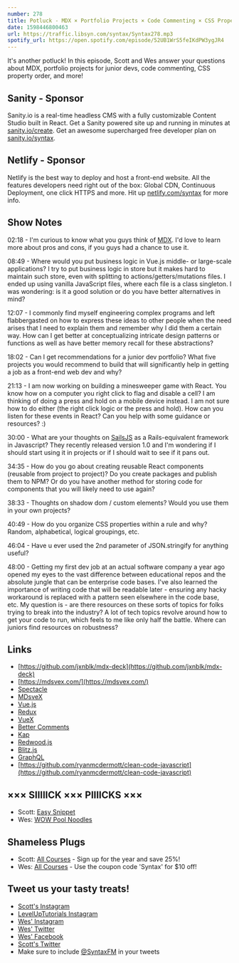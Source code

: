 ```yaml
---
number: 278
title: Potluck - MDX × Portfolio Projects × Code Commenting × CSS Properties × Reusable Components × More!
date: 1598446800463
url: https://traffic.libsyn.com/syntax/Syntax278.mp3
spotify_url: https://open.spotify.com/episode/52UB1WrS5feIKdPW3ygJR4
---
```


It's another potluck! In this episode, Scott and Wes answer your questions about MDX, portfolio projects for junior devs, code commenting, CSS property order, and more!

## Sanity - Sponsor
Sanity.io is a real-time headless CMS with a fully customizable Content Studio built in React. Get a Sanity powered site up and running in minutes at [sanity.io/create](https://www.sanity.io/create). Get an awesome supercharged free developer plan on [sanity.io/syntax](https://www.sanity.io/syntax).

## Netlify - Sponsor
Netlify is the best way to deploy and host a front-end website. All the features developers need right out of the box: Global CDN, Continuous Deployment, one click HTTPS and more. Hit up [netlify.com/syntax](https://netlify.com/syntax) for more info.

## Show Notes

02:18 - I'm curious to know what you guys think of [MDX](https://mdxjs.com/). I'd love to learn more about pros and cons, if you guys had a chance to use it.	

08:49 - Where would you put business logic in Vue.js middle- or large-scale applications? I try to put business logic in store but it makes hard to maintain such store, even with splitting to actions/getters/mutations files. I ended up using vanilla JavaScript files, where each file is a class singleton. I was wondering: is it a good solution or do you have better alternatives in mind?

12:07 - I commonly find myself engineering complex programs and left flabbergasted on how to express these ideas to other people when the need arises that I need to explain them and remember why I did them a certain way. How can I get better at conceptualizing intricate design patterns or functions as well as have better memory recall for these abstractions?

18:02 - Can I get recommendations for a junior dev portfolio? What five projects you would recommend to build that will significantly help in getting a job as a front-end web dev and why?

21:13 - I am now working on building a minesweeper game with React. You know how on a computer you right click to flag and disable a cell? I am thinking of doing a press and hold on a mobile device instead. I am not sure how to do either (the right click logic or the press and hold). How can you listen for these events in React? Can you help with some guidance or resources? :)	

30:00 - What are your thoughts on [SailsJS](https://sailsjs.com/) as a Rails-equivalent framework in Javascript? They recently released version 1.0 and I'm wondering if I should start using it in projects or if I should wait to see if it pans out.

34:35 - How do you go about creating reusable React components (reusable from project to project)? Do you create packages and publish them to NPM? Or do you have another method for storing code for components that you will likely need to use again?	

38:33 - Thoughts on shadow dom / custom elements? Would you use them in your own projects?

40:49 - How do you organize CSS properties within a rule and why? Random, alphabetical, logical groupings, etc.	

46:04 - Have u ever used the 2nd parameter of JSON.stringify for anything useful?	

48:00 - Getting my first dev job at an actual software company a year ago opened my eyes to the vast difference between educational repos and the absolute jungle that can be enterprise code bases. I've also learned the importance of writing code that will be readable later - ensuring any hacky workaround is replaced with a pattern seen elsewhere in the code base, etc. My question is - are there resources on these sorts of topics for folks trying to break into the industry? A lot of tech topics revolve around how to get your code to run, which feels to me like only half the battle. Where can juniors find resources on robustness?

## Links
* [https://github.com/jxnblk/mdx-deck](https://github.com/jxnblk/mdx-deck)
* [https://mdsvex.com/](https://mdsvex.com/)
* [Spectacle](https://formidable.com/open-source/spectacle/)
* [MDsveX](https://github.com/pngwn/MDsveX)
* [Vue.js](https://vuejs.org/)
* [Redux](https://redux.js.org/)
* [VueX](https://vuex.vuejs.org/)
* [Better Comments](https://marketplace.visualstudio.com/items?itemName=aaron-bond.better-comments)
* [Kap](https://getkap.co/)
* [Redwood.js](https://redwoodjs.com/)
* [Blitz.js](https://blitzjs.com/)
* [GraphQL](https://graphql.org/)
* [https://github.com/ryanmcdermott/clean-code-javascript](https://github.com/ryanmcdermott/clean-code-javascript)

## ××× SIIIIICK ××× PIIIICKS ×××
* Scott: [Easy Snippet](https://marketplace.visualstudio.com/items?itemName=inu1255.easy-snippet)
* Wes: [WOW Pool Noodles](https://www.amazon.com/17-2062LG-Foam-Pool-Noodle-Green/dp/B01N5USCX3/)

## Shameless Plugs
* Scott: [All Courses](https://www.leveluptutorials.com/pro) - Sign up for the year and save 25%!
* Wes: [All Courses](https://wesbos.com/courses/) - Use the coupon code 'Syntax' for $10 off!

## Tweet us your tasty treats!
* [Scott's Instagram](https://www.instagram.com/stolinski/)
* [LevelUpTutorials Instagram](https://www.instagram.com/LevelUpTutorials/)
* [Wes' Instagram](https://www.instagram.com/wesbos/)
* [Wes' Twitter](https://twitter.com/wesbos)
* [Wes' Facebook](https://www.facebook.com/wesbos.developer)
* [Scott's Twitter](https://twitter.com/stolinski)
* Make sure to include [@SyntaxFM](https://twitter.com/SyntaxFM) in your tweets